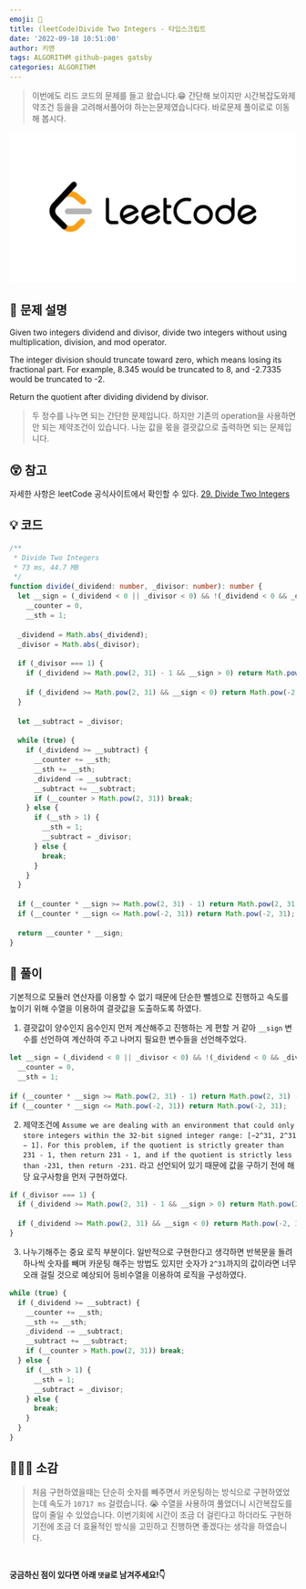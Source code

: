 ```yaml
---
emoji: 📝
title: (leetCode)Divide Two Integers - 타입스크립트
date: '2022-09-18 10:51:00'
author: 키맨
tags: ALGORITHM github-pages gatsby
categories: ALGORITHM
---
```


> 이번에도 리드 코드의 문제를 들고 왔습니다.😁 간단해 보이지만 시간복잡도와제약조건 등을을 고려해서풀어야 하는는문제였습니다다. 바로문제 풀이로로 이동해 봅시다.

<img alt="leetcode.jpeg" src="./leetcode.jpeg" >

## 🤔 문제 설명

Given two integers dividend and divisor, divide two integers without using multiplication, division, and mod operator.

The integer division should truncate toward zero, which means losing its fractional part. For example, 8.345 would be truncated to 8, and -2.7335 would be truncated to -2.

Return the quotient after dividing dividend by divisor.

> 두 정수를 나누면 되는 간단한 문제입니다. 하지만 기존의 operation을 사용하면 안 되는 제약조건이 있습니다. 나눈 값을 몫을 결괏값으로 출력하면 되는 문제입니다.

## 😲 참고

자세한 사항은 leetCode 공식사이트에서 확인할 수 있다.
[29. Divide Two Integers](https://leetcode.com/problems/divide-two-integers/description/)

## 💡 코드

```typescript
/**
 * Divide Two Integers
 * 73 ms, 44.7 MB
 */
function divide(_dividend: number, _divisor: number): number {
  let __sign = (_dividend < 0 || _divisor < 0) && !(_dividend < 0 && _divisor < 0) ? -1 : 1,
    __counter = 0,
    __sth = 1;

  _dividend = Math.abs(_dividend);
  _divisor = Math.abs(_divisor);

  if (_divisor === 1) {
    if (_dividend >= Math.pow(2, 31) - 1 && __sign > 0) return Math.pow(2, 31) - 1;

    if (_dividend >= Math.pow(2, 31) && __sign < 0) return Math.pow(-2, 31);
  }

  let __subtract = _divisor;

  while (true) {
    if (_dividend >= __subtract) {
      __counter += __sth;
      __sth += __sth;
      _dividend -= __subtract;
      __subtract += __subtract;
      if (__counter > Math.pow(2, 31)) break;
    } else {
      if (__sth > 1) {
        __sth = 1;
        __subtract = _divisor;
      } else {
        break;
      }
    }
  }

  if (__counter * __sign >= Math.pow(2, 31) - 1) return Math.pow(2, 31) - 1;
  if (__counter * __sign <= Math.pow(-2, 31)) return Math.pow(-2, 31);

  return __counter * __sign;
}
```

## 📝 풀이

기본적으로 모듈러 연산자를 이용할 수 없기 때문에 단순한 뺄셈으로 진행하고 속도를 높이기 위해 수열을 이용하여 결괏값을 도출하도록 하였다.

1. 결괏값이 양수인지 음수인지 먼저 계산해주고 진행하는 게 편할 거 같아 `__sign` 변수를 선언하여 계산하여 주고 나머지 필요한 변수들을 선언해주었다.

```typescript
let __sign = (_dividend < 0 || _divisor < 0) && !(_dividend < 0 && _divisor < 0) ? -1 : 1,
  __counter = 0,
  __sth = 1;

if (__counter * __sign >= Math.pow(2, 31) - 1) return Math.pow(2, 31) - 1;
if (__counter * __sign <= Math.pow(-2, 31)) return Math.pow(-2, 31);
```

2. 제약조건에 `Assume we are dealing with an environment that could only store integers within the 32-bit signed integer range: [−2^31, 2^31 − 1]. For this problem, if the quotient is strictly greater than 231 - 1, then return 231 - 1, and if the quotient is strictly less than -231, then return -231.` 라고 선언되어 있기 때문에 값을 구하기 전에 해당 요구사항을 먼저 구현하였다.

```typescript
if (_divisor === 1) {
  if (_dividend >= Math.pow(2, 31) - 1 && __sign > 0) return Math.pow(2, 31) - 1;

  if (_dividend >= Math.pow(2, 31) && __sign < 0) return Math.pow(-2, 31);
}
```

3. 나누기해주는 중요 로직 부분이다. 일반적으로 구현한다고 생각하면 반복문을 돌려 하나씩 숫자를 빼며 카운팅 해주는 방법도 있지만 숫자가 `2^31`까지의 값이라면 너무 오래 걸릴 것으로 예상되어 등비수열을 이용하여 로직을 구성하였다.

```typescript
while (true) {
  if (_dividend >= __subtract) {
    __counter += __sth;
    __sth += __sth;
    _dividend -= __subtract;
    __subtract += __subtract;
    if (__counter > Math.pow(2, 31)) break;
  } else {
    if (__sth > 1) {
      __sth = 1;
      __subtract = _divisor;
    } else {
      break;
    }
  }
}
```

## 🧑🏻‍💻 소감

> 처음 구현하였을때는 단순히 숫자를 빼주면서 카운팅하는 방식으로 구현하였었는데 속도가 `10717 ms` 걸렸습니다. 😭 수열을 사용하여 풀었더니 시간복잡도를 많이 줄일 수 있었습니다. 이번기회에 시간이 조금 더 걸린다고 하더라도 구현하기전에 조금 더 효율적인 방식을 고민하고 진행하면 좋겠다는 생각을 하였습니다.

<br/>

**궁금하신 점이 있다면 아래 `댓글`로 남겨주세요!👇**

```toc

```
